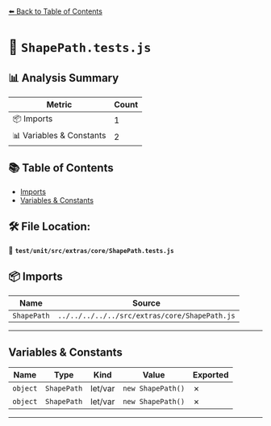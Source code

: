 [⬅️ Back to Table of Contents](../../../../../index.md)

# 📄 `ShapePath.tests.js`

## 📊 Analysis Summary

| Metric | Count |
|--------|-------|
| 📦 Imports | 1 |
| 📊 Variables & Constants | 2 |

## 📚 Table of Contents

- [Imports](#imports)
- [Variables & Constants](#variables-constants)

## 🛠️ File Location:
📂 **`test/unit/src/extras/core/ShapePath.tests.js`**

## 📦 Imports

| Name | Source |
|------|--------|
| `ShapePath` | `../../../../../src/extras/core/ShapePath.js` |


---

## Variables & Constants

| Name | Type | Kind | Value | Exported |
|------|------|------|-------|----------|
| `object` | `ShapePath` | let/var | `new ShapePath()` | ✗ |
| `object` | `ShapePath` | let/var | `new ShapePath()` | ✗ |


---
